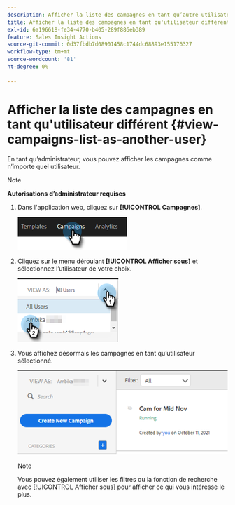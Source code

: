 ```yaml
---
description: Afficher la liste des campagnes en tant qu’autre utilisateur - Documents Marketo - Documentation du produit
title: Afficher la liste des campagnes en tant qu'utilisateur différent
exl-id: 6a196618-fe34-4770-b405-289f886eb389
feature: Sales Insight Actions
source-git-commit: 0d37fbdb7d08901458c1744dc68893e155176327
workflow-type: tm+mt
source-wordcount: '81'
ht-degree: 0%

---
```


# Afficher la liste des campagnes en tant qu&#39;utilisateur différent {#view-campaigns-list-as-another-user}

En tant qu’administrateur, vous pouvez afficher les campagnes comme n’importe quel utilisateur.

>[!NOTE]
>
>**Autorisations d’administrateur requises**

1. Dans l&#39;application web, cliquez sur **[!UICONTROL Campagnes]**.

   ![](assets/view-campaigns-list-as-another-user-1.png)

1. Cliquez sur le menu déroulant **[!UICONTROL Afficher sous]** et sélectionnez l’utilisateur de votre choix.

   ![](assets/view-campaigns-list-as-another-user-2.png)

1. Vous affichez désormais les campagnes en tant qu’utilisateur sélectionné.

   ![](assets/view-campaigns-list-as-another-user-3.png)

   >[!NOTE]
   >
   >Vous pouvez également utiliser les filtres ou la fonction de recherche avec [!UICONTROL Afficher sous] pour afficher ce qui vous intéresse le plus.
